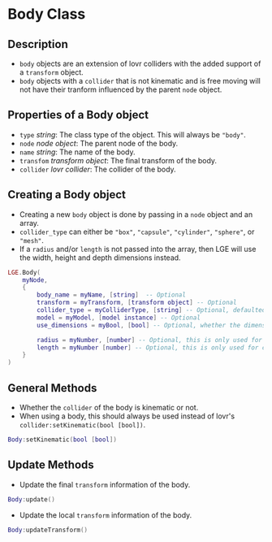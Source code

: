 # Body Class

## Description
* ``body`` objects are an extension of lovr colliders with the added support of a ``transform`` object.
* ``body`` objects with a ``collider`` that is not kinematic and is free moving will not have their tranform influenced by the parent ``node`` object.

## Properties of a Body object
* ``type`` *string*: The class type of the object. This will always be ``"body"``.
* ``node`` *node object*: The parent node of the body.
* ``name`` *string*: The name of the body.
* ``transfom`` *transform object*: The final transform of the body.
* ``collider`` *lovr collider*: The collider of the body.

## Creating a Body object
* Creating a new ``body`` object is done by passing in a ``node`` object and an array.
* ``collider_type`` can either be ``"box"``, ``"capsule"``, ``"cylinder"``, ``"sphere"``, or ``"mesh"``.
* If a ``radius`` and/or ``length`` is not passed into the array, then LGE will use the width, height and depth dimensions instead.
```lua
LGE.Body(
    myNode,
    {
        body_name = myName, [string]  -- Optional
        transform = myTransform, [transform object] -- Optional
        collider_type = myColliderType, [string] -- Optional, defaulted to a collider with no shape applied
        model = myModel, [model instance] -- Optional
        use_dimensions = myBool, [bool] -- Optional, whether the dimensions of the model argument are used to set the size of the collider

        radius = myNumber, [number] -- Optional, this is only used for capsule, cylinder, and sphere collider_types
        length = myNumber [number] -- Optional, this is only used for capsule, cylinder, and sphere collider_types
    }
)
```

## General Methods
* Whether the ``collider`` of the body is kinematic or not.
* When using a body, this should always be used instead of lovr's ``collider:setKinematic(bool [bool])``.
```lua
Body:setKinematic(bool [bool])
```


## Update Methods
* Update the final ``transform`` information of the body.
```lua
Body:update()
```
* Update the local ``transform`` information of the body.
```lua
Body:updateTransform()
```
